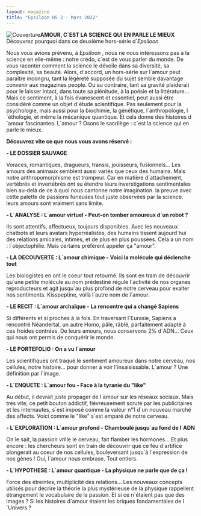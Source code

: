 ```yaml
---
layout: magazine
title: "Epsiloon HS 2 - Mars 2022"
---
```

![Couverture](/img/epsiloon-hs2.jpg)**AMOUR, C´EST LA SCIENCE QUI EN PARLE LE MIEUX**  
Découvrez pourquoi dans ce deuxième hors-série d´_Epsiloon_ 

Nous vous avions prévenu, à _Epsiloon_ , nous ne nous intéressons pas à la science en elle-même : notre crédo, c´est de vous parler du monde. De vous raconter comment la science le dévoile dans sa diversité, sa complexité, sa beauté. Alors, d´accord, un hors-série sur l´amour peut paraître incongru, tant la légèreté supposée du sujet semble davantage convenir aux magazines people. Ou au contraire, tant sa gravité plaiderait pour le laisser intact, dans toute sa plénitude, à la poésie et la littérature... Mais ce sentiment, à la fois évanescent et essentiel, peut aussi être considéré comme un objet d´étude scientifique. Pas seulement pour la psychologie, mais aussi pour la biochimie, la génétique, l´anthropologie, l´éthologie, et même la mécanique quantique. Et cela donne des histoires d´amour fascinantes. L´amour ? Osons le sacrilège : c´est la science qui en parle le mieux. 

**Découvrez vite ce que nous vous avons réservé :** 

**- LE DOSSIER SAUVAGE** 

Voraces, romantiques, dragueurs, transis, jouisseurs, fusionnels... Les amours des animaux semblent aussi variés que ceux des humains. Mais notre anthropomorphisme est trompeur. Car en matière d´attachement, vertébrés et invertébrés ont su étendre leurs inverstigations sentimentales bien au-delà de ce à quoi nous cantonne notre imagination. la preuve avec cette palette de passions furieuses tout juste observées par la science. leurs amours sont vraiment sans limite. 

**- L´ANALYSE : L´amour virtuel - Peut-on tomber amoureux d´un robot ?** 

Ils sont attentifs, affectueux, toujours disponibles. Avec les nouveaux chatbots et leurs avatars hyperréalistes, des humains tissent aujourd´hui des relations amicales, intimes, et de plus en plus poussées. Cela a un nom : l´objectophilie. Mais certains préfèrent appeler ça "amour". 

**- LA DECOUVERTE : L´amour chimique - Voici la molécule qui déclenche tout** 

Les biologistes en ont le coeur tout retourné. Ils sont en train de découvrir qu´une petite molécule au nom prédestiné régule l´activité de nos organes reproducteurs et agit jusqu´au plus profond de notre cerveau pour exalter nos sentiments. Kisspeptine, voilà l´autre nom de l´amour. 

**- LE RECIT : L´amour archaïque - La rencontre qui a changé Sapiens** 

Si différents et si proches à la fois. En traversant l´Eurasie, Sapiens a rencontré Néandertal, un autre Homo, pâle, râblé, parfaitement adapté à ces froides contrées. De leurs amours, nous conservons 2% d´ADN... Ceux qui nous ont permis de conquérir le monde. 

**- LE PORTEFOLIO : On a vu l´amour** 

Les scientifiques ont traqué le sentiment amoureux dans notre cerveau, nos cellules, notre histoire... pour donner à voir l´insaisissable. L´amour ? Une définition par l´image. 

**- L´ENQUETE : L´amour fou - Face à la tyranie du "like"** 

Au début, il devrait juste propager de l´amour sur les réseaux sociaux. Mais très vite, ce petit bouton addictif, fiévreusement scruté par les publicitaires et les internautes, s´est imposé comme la valeur n°1 d´un nouveau marché des affects. Voici comme le "like" s´est emparé de notre cerveau. 

**- L´EXPLORATION : L´amour profond - Chamboulé jusqu´au fond de l´ADN** 

On le sait, la passion vrille le cerveau, fait flamber les hormones... Et plus encore : les chercheurs sont en train de découvrir que ce feu d´artifice plongerait au coeur de nos cellules, bouleversant jusqu´à l´expression de nos gènes ! Oui, l´amour nous embrase. Tout entiers. 

**- L´HYPOTHESE : L´amour quantique - La physique ne parle que de ça !** 

Force des étreintes, multiplicité des relations... Les nouveaux concepts utilisés pour décrire la théorie la plus mystérieuse de la physique rappellent étrangement le vocabulaire de la passion. Et si ce n´étaient pas que des images ? Si les histoires d´amour étaient les briques fondamentales de l´Univers ?
